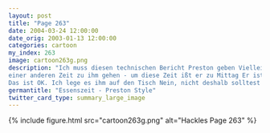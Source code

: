 ```yaml
---
layout: post
title: "Page 263"
date: 2004-03-24 12:00:00
date_orig: 2003-01-13 12:00:00
categories: cartoon
my_index: 263
image: cartoon263g.png
description: "Ich muss diesen technischen Bericht Preston geben Vielleicht solltest du zu
einer anderen Zeit zu ihm gehen - um diese Zeit ißt er zu Mittag Er ist nicht da.
Das ist OK. Ich lege es ihm auf den Tisch Nein, nicht deshalb solltest du nicht reingehen Mmph, was gibt es *rülps* Mein Gott Hackles Preston Boss Dog"
germantitle: "Essenszeit - Preston Style"
twitter_card_type: summary_large_image
---
```


{% include figure.html src="cartoon263g.png" alt="Hackles Page 263"  %}
